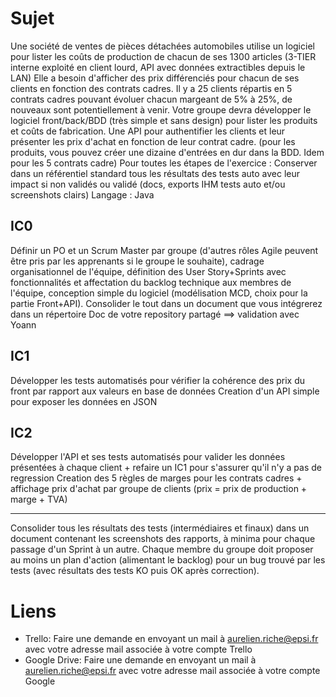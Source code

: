 # Sujet

Une société de ventes de pièces détachées automobiles utilise un logiciel pour lister les coûts de production de chacun de ses 1300 articles (3-TIER interne exploité en client lourd, API avec données extractibles depuis le LAN) Elle a besoin d'afficher des prix différenciés pour chacun de ses clients en fonction des contrats cadres. Il y a 25 clients répartis en 5 contrats cadres pouvant évoluer chacun margeant de 5% à 25%, de nouveaux sont potentiellement à venir. Votre groupe devra développer le logiciel front/back/BDD (très simple et sans design) pour lister les produits et coûts de fabrication. Une API pour authentifier les clients et leur présenter les prix d'achat en fonction de leur contrat cadre. (pour les produits, vous pouvez créer une dizaine d'entrées en dur dans la BDD. Idem pour les 5 contrats cadre) Pour toutes les étapes de l'exercice : Conserver dans un référentiel standard tous les résultats des tests auto avec leur impact si non validés ou validé (docs, exports IHM tests auto et/ou screenshots clairs) Langage : Java

## IC0

Définir un PO et un Scrum Master par groupe (d'autres rôles Agile peuvent être pris par les apprenants si le groupe le souhaite), cadrage organisationnel de l'équipe, définition des User Story+Sprints avec fonctionnalités et affectation du backlog technique aux membres de l'équipe, conception simple du logiciel (modélisation MCD, choix pour la partie Front+API). Consolider le tout dans un document que vous intégrerez dans un répertoire Doc de votre repository partagé ==> validation avec Yoann

## IC1

Développer les tests automatisés pour vérifier la cohérence des prix du front par rapport aux valeurs en base de données Creation d'un API simple pour exposer les données en JSON

## IC2

Développer l'API et ses tests automatisés pour valider les données présentées à chaque client + refaire un IC1 pour s'assurer qu'il n'y a pas de regression Creation des 5 règles de marges pour les contrats cadres + affichage prix d'achat par groupe de clients (prix = prix de production + marge + TVA)

---

Consolider tous les résultats des tests (intermédiaires et finaux) dans un document contenant les screenshots des rapports, à minima pour chaque passage d'un Sprint à un autre. Chaque membre du groupe doit proposer au moins un plan d'action (alimentant le backlog) pour un bug trouvé par les tests (avec résultats des tests KO puis OK après correction).

# Liens

- Trello: Faire une demande en envoyant un mail à [aurelien.riche@epsi.fr](mailto:aurelien.riche@epsi.fr) avec votre adresse mail associée à votre compte Trello
- Google Drive: Faire une demande en envoyant un mail à [aurelien.riche@epsi.fr](mailto:aurelien.riche@epsi.fr) avec votre adresse mail associée à votre compte Google 
